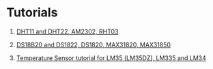 # Tutorials

1. [DHT11 and DHT22, AM2302, RHT03](https://help.sinric.pro/pages/tutorials/temperature-sensors/DHTx_AMx_RHTx)

2. [DS18B20 and DS1822, DS1820, MAX31820, MAX31850](https://help.sinric.pro/pages/tutorials/temperature-sensors/DS18B20)

3. [Temperature Sensor tutorial for LM35 (LM35DZ), LM335 and LM34](https://help.sinric.pro/pages/tutorials/temperature-sensors/LMx)
